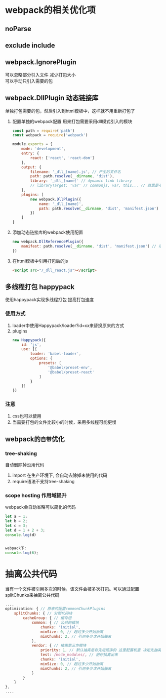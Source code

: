 # webpack的相关优化项
## noParse
## exclude include
## webpack.IgnorePlugin  
   可以忽略部分引入文件 减少打包大小  
   可以手动只引入需要的包
## webpack.DllPlugin 动态链接库  
   单独打包需要的包，然后引入到html模板中，这样就不用重新打包了
   1. 配置单独的webpack配置 用来打包需要采用dll模式引入的模块
      ``` js
      const path = require('path')
      const webpack = require('webpack')

      module.exports = {
          mode: 'development',
          entry: {
              react: ['react', 'react-dom']
          },
          output: {
              filename: '_dll_[name].js', // 产生的文件名
              path: path.resolve(__dirname, 'dist'),
              library: '_dll_[name]' // dynamic link library
              // libraryTarget: 'var' // commonjs, var, this... // 意思是不是以库的模式打包出来
          },
          plugins: [
              new webpack.DllPlugin({
                  name: '_dll_[name]',
                  path: path.resolve(__dirname, 'dist', 'manifest.json')
              })
          ]
      }
      ```
   2. 添加动态链接库的webpack使用配置
      ```js
      new webpack.DllReferencePlugin({
          manifest: path.resolve(__dirname, 'dist', 'manifest.json') // 动态链接库的索引文件
      })
      ```
   3. 在html模板中引用打包后的js
      ``` html
      <script src="/_dll_react.js"></script>
      ```

## 多线程打包 happypack
使用happypack实现多线程打包 提高打包速度  
### 使用方式
1. loader中使用Happypack/loader?id=xx来替换原来的方式
2. plugins
   ```js
   new Happypack({
       id: 'js',
       use: [{
           loader: 'babel-loader',
           options: {
               presets: [
                   '@babel/preset-env',
                   '@babel/preset-react'
               ]
           }
       }]
   })
   ```
### 注意
1. css也可以使用
2. 当需要打包的文件比较小的时候，采用多线程可能更慢

## webpack的`自带`优化
### tree-shaking
自动删除掉没用代码
1. import 在生产环境下, 会自动去除掉未使用的代码
2. require语法不支持tree-shaking

### scope hosting 作用域提升
webpack会自动省略可以简化的代码
```js
let a = 1;
let b = 2;
let c = 3;
let d = 1 + 2 + 3;
console.log(d)


webpack下:
console.log(6);
```

# 抽离公共代码
当有一个文件被引用多次的时候，该文件会被多次打包。可以通过配置splitChunks来抽离公共代码
```js
....
optimization: { // 原来的配置commonChunkPlugins
    splitChunks: { // 分割代码块
        cacheGroup: { // 缓存组
            common: { // 公共的模块
                chunks: 'initial',
                minSize: 0, // 超过多少开始抽离
                minChunks: 2, // 引用多少次开始抽离
            },
            vendor: { // 抽离第三方模块
                priority: 1, // 默认抽离是有先后顺序的 这里配置权重 决定先抽离谁
                test: /node_modules/, // 把你抽离出来
                chunks: 'initial',
                minSize: 0, // 超过多少开始抽离
                minChunks: 2, // 引用多少次开始抽离
            }
        }
    }
},
....
```
